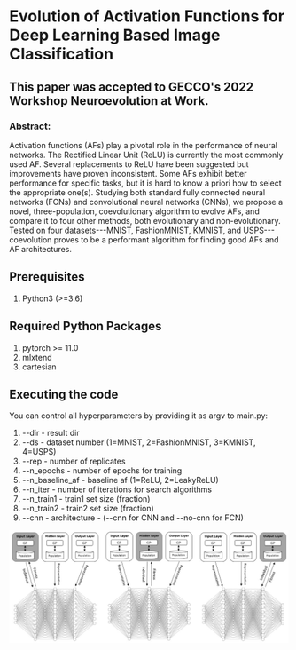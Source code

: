 # Evolution of Activation Functions for Deep Learning Based Image Classification 

## This paper was accepted to GECCO's 2022 Workshop Neuroevolution at Work.

### Abstract:
Activation functions (AFs) play a pivotal role in the performance of  neural networks.
The Rectified Linear Unit (ReLU) is currently the most commonly used AF. Several replacements to ReLU have been suggested but improvements have proven inconsistent. Some AFs exhibit better performance for specific tasks, but it is hard to know a priori how to select the appropriate one(s). Studying both standard fully connected neural networks (FCNs) and convolutional neural networks (CNNs), we propose a novel, three-population, coevolutionary algorithm to evolve AFs, and compare it to four other methods, both evolutionary and non-evolutionary. 
Tested on four datasets---MNIST, FashionMNIST, KMNIST, and USPS---coevolution proves to be a performant algorithm for finding good AFs and AF architectures.

## Prerequisites

1. Python3 (>=3.6)

## Required Python Packages

1. pytorch >= 11.0
2. mlxtend
3. cartesian

## Executing the code
You can control all hyperparameters by providing it as argv to main.py:
1. --dir - result dir
2. --ds - dataset number (1=MNIST, 2=FashionMNIST, 3=KMNIST, 4=USPS)
3. --rep - number of replicates
4. --n_epochs - number of epochs for training
5. --n_baseline_af - baseline af (1=ReLU, 2=LeakyReLU)
6. --n_iter - number of iterations for search algorithms
7. --n_train1 - train1 set size (fraction)
8. --n_train2 - train2 set size (fraction)
9. --cnn - architecture - (--cnn for CNN and --no-cnn for FCN)

![alt text](figures/coevo_pops.JPG)
